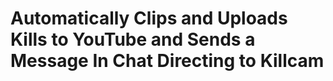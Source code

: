 # Automatically Clips and Uploads Kills to YouTube and Sends a Message In Chat Directing to Killcam
